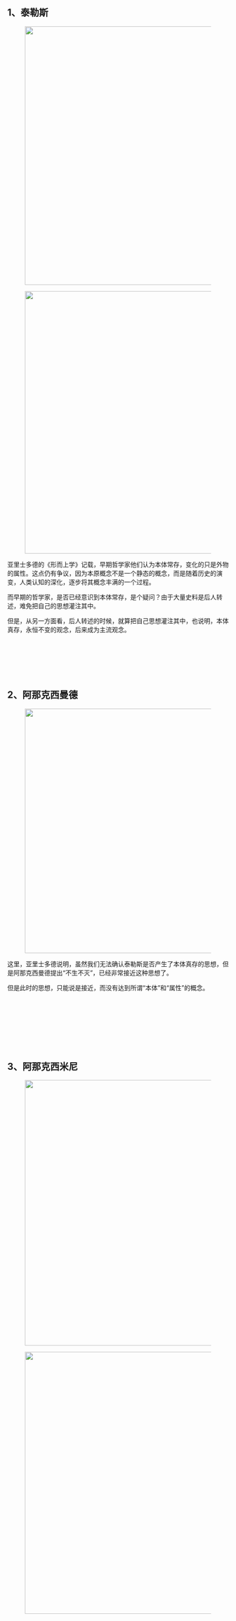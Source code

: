<h2>1、泰勒斯</h2><figure data-size="normal"><img src="https://pica.zhimg.com/v2-05eb9233c268feb09e7ff769932ef5db_720w.jpg?source=d16d100b" data-caption="" data-size="normal" data-rawwidth="587" data-rawheight="383" class="origin_image zh-lightbox-thumb" width="587" data-original="https://pic1.zhimg.com/v2-05eb9233c268feb09e7ff769932ef5db_720w.jpg?source=d16d100b"></figure><figure data-size="normal"><img src="https://picx.zhimg.com/v2-d0f9efdc406e32801dc1ec50fb1839c0_720w.jpg?source=d16d100b" data-caption="" data-size="normal" data-rawwidth="596" data-rawheight="495" class="origin_image zh-lightbox-thumb" width="596" data-original="https://picx.zhimg.com/v2-d0f9efdc406e32801dc1ec50fb1839c0_720w.jpg?source=d16d100b"></figure><p data-pid="Nj3UnT-O">亚里士多德的《形而上学》记载，早期哲学家他们认为本体常存，变化的只是外物的属性。这点仍有争议，因为本原概念不是一个静态的概念，而是随着历史的演变，人类认知的深化，逐步将其概念丰满的一个过程。</p><p data-pid="bDds3TBr">而早期的哲学家，是否已经意识到本体常存，是个疑问？由于大量史料是后人转述，难免把自己的思想灌注其中。</p><p data-pid="dLVfASmp">但是，从另一方面看，后人转述的时候，就算把自己思想灌注其中，也说明，本体真存，永恒不变的观念，后来成为主流观念。</p><p><br></p><p><br></p><p><br></p><h2>2、阿那克西曼德</h2><figure data-size="normal"><img src="https://pic1.zhimg.com/v2-d7c465fa68a14b4591ec790d58c1093f_720w.jpg?source=d16d100b" data-caption="" data-size="normal" data-rawwidth="555" data-rawheight="315" class="origin_image zh-lightbox-thumb" width="555" data-original="https://picx.zhimg.com/v2-d7c465fa68a14b4591ec790d58c1093f_720w.jpg?source=d16d100b"></figure><p data-pid="vSq6Kmxn">这里，亚里士多德说明，虽然我们无法确认泰勒斯是否产生了本体真存的思想，但是阿那克西曼德提出“不生不灭”，已经非常接近这种思想了。</p><p data-pid="bVqQB29d">但是此时的思想，只能说是接近，而没有达到所谓“本体”和“属性”的概念。</p><p><br></p><p><br></p><p><br></p><p><br></p><h2>3、阿那克西米尼</h2><figure data-size="normal"><img src="https://pica.zhimg.com/v2-4f32ba369d62089c6bc7899d8c1e0bff_720w.jpg?source=d16d100b" data-caption="" data-size="normal" data-rawwidth="603" data-rawheight="313" class="origin_image zh-lightbox-thumb" width="603" data-original="https://pic1.zhimg.com/v2-4f32ba369d62089c6bc7899d8c1e0bff_720w.jpg?source=d16d100b"></figure><figure data-size="normal"><img src="https://picx.zhimg.com/v2-b3f6ca4b650d6f25e3af8a82d3d8f71d_720w.jpg?source=d16d100b" data-caption="" data-size="normal" data-rawwidth="595" data-rawheight="261" class="origin_image zh-lightbox-thumb" width="595" data-original="https://picx.zhimg.com/v2-b3f6ca4b650d6f25e3af8a82d3d8f71d_720w.jpg?source=d16d100b"></figure><p></p>